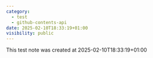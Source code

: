 ```yaml
---
category:
  - test
  - github-contents-api
date: 2025-02-10T18:33:19+01:00
visibility: public
---
```


This test note was created at 2025-02-10T18:33:19+01:00
